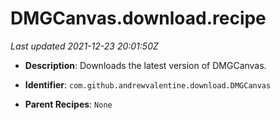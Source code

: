 # DMGCanvas.download.recipe

_Last updated 2021-12-23 20:01:50Z_

- **Description**: Downloads the latest version of DMGCanvas.

- **Identifier**: `com.github.andrewvalentine.download.DMGCanvas`

- **Parent Recipes**: `None`
